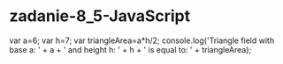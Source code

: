 # zadanie-8_5-JavaScript

var a=6;
var h=7;
var triangleArea=a*h/2;
console.log('Triangle field with base a: ' + a + ' and height h: ' + h + ' is equal to: ' + triangleArea);
